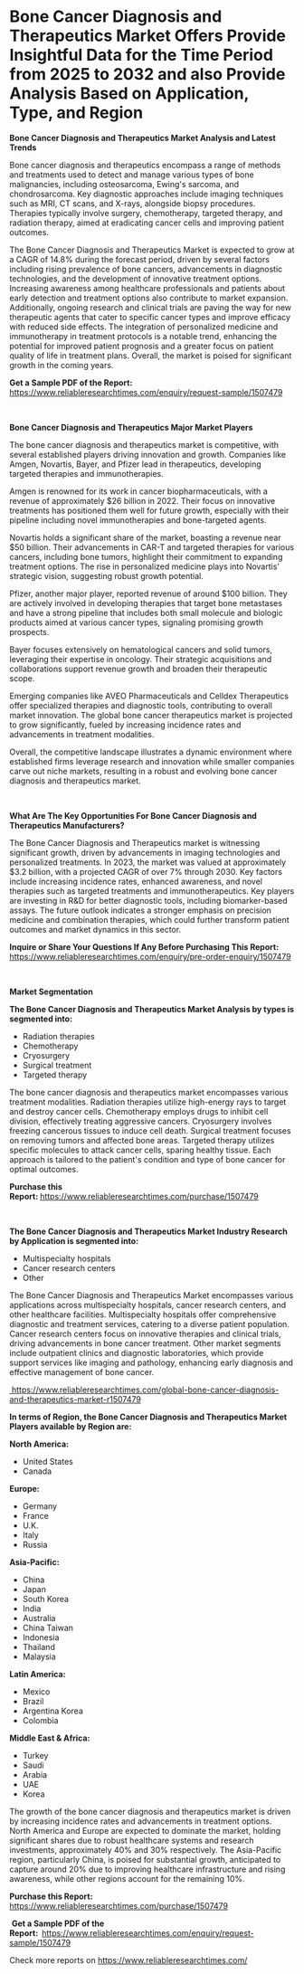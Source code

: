 <p><h1>Bone Cancer Diagnosis and Therapeutics Market Offers Provide Insightful Data for the Time Period from 2025 to 2032 and also Provide Analysis Based on Application, Type, and Region</h1></p><p><strong>Bone Cancer Diagnosis and Therapeutics Market Analysis and Latest Trends</strong></p>
<p><p>Bone cancer diagnosis and therapeutics encompass a range of methods and treatments used to detect and manage various types of bone malignancies, including osteosarcoma, Ewing's sarcoma, and chondrosarcoma. Key diagnostic approaches include imaging techniques such as MRI, CT scans, and X-rays, alongside biopsy procedures. Therapies typically involve surgery, chemotherapy, targeted therapy, and radiation therapy, aimed at eradicating cancer cells and improving patient outcomes.</p><p>The Bone Cancer Diagnosis and Therapeutics Market is expected to grow at a CAGR of 14.8% during the forecast period, driven by several factors including rising prevalence of bone cancers, advancements in diagnostic technologies, and the development of innovative treatment options. Increasing awareness among healthcare professionals and patients about early detection and treatment options also contribute to market expansion. Additionally, ongoing research and clinical trials are paving the way for new therapeutic agents that cater to specific cancer types and improve efficacy with reduced side effects. The integration of personalized medicine and immunotherapy in treatment protocols is a notable trend, enhancing the potential for improved patient prognosis and a greater focus on patient quality of life in treatment plans. Overall, the market is poised for significant growth in the coming years.</p></p>
<p><strong>Get a Sample PDF of the Report:&nbsp;</strong> <a href="https://www.reliableresearchtimes.com/enquiry/request-sample/1507479?utm_campaign=2627&utm_medium=2&utm_source=Github&utm_content=ia&utm_term=23032025&utm_id=bone-cancer-diagnosis-and-therapeutics">https://www.reliableresearchtimes.com/enquiry/request-sample/1507479</a></p>
<p>&nbsp;</p>
<p><strong>Bone Cancer Diagnosis and Therapeutics Major Market Players</strong></p>
<p><p>The bone cancer diagnosis and therapeutics market is competitive, with several established players driving innovation and growth. Companies like Amgen, Novartis, Bayer, and Pfizer lead in therapeutics, developing targeted therapies and immunotherapies. </p><p>Amgen is renowned for its work in cancer biopharmaceuticals, with a revenue of approximately $26 billion in 2022. Their focus on innovative treatments has positioned them well for future growth, especially with their pipeline including novel immunotherapies and bone-targeted agents.</p><p>Novartis holds a significant share of the market, boasting a revenue near $50 billion. Their advancements in CAR-T and targeted therapies for various cancers, including bone tumors, highlight their commitment to expanding treatment options. The rise in personalized medicine plays into Novartis’ strategic vision, suggesting robust growth potential.</p><p>Pfizer, another major player, reported revenue of around $100 billion. They are actively involved in developing therapies that target bone metastases and have a strong pipeline that includes both small molecule and biologic products aimed at various cancer types, signaling promising growth prospects.</p><p>Bayer focuses extensively on hematological cancers and solid tumors, leveraging their expertise in oncology. Their strategic acquisitions and collaborations support revenue growth and broaden their therapeutic scope.</p><p>Emerging companies like AVEO Pharmaceuticals and Celldex Therapeutics offer specialized therapies and diagnostic tools, contributing to overall market innovation. The global bone cancer therapeutics market is projected to grow significantly, fueled by increasing incidence rates and advancements in treatment modalities. </p><p>Overall, the competitive landscape illustrates a dynamic environment where established firms leverage research and innovation while smaller companies carve out niche markets, resulting in a robust and evolving bone cancer diagnosis and therapeutics market.</p></p>
<p>&nbsp;</p>
<p><strong>What Are The Key Opportunities For Bone Cancer Diagnosis and Therapeutics Manufacturers?</strong></p>
<p><p>The Bone Cancer Diagnosis and Therapeutics market is witnessing significant growth, driven by advancements in imaging technologies and personalized treatments. In 2023, the market was valued at approximately $3.2 billion, with a projected CAGR of over 7% through 2030. Key factors include increasing incidence rates, enhanced awareness, and novel therapies such as targeted treatments and immunotherapeutics. Key players are investing in R&D for better diagnostic tools, including biomarker-based assays. The future outlook indicates a stronger emphasis on precision medicine and combination therapies, which could further transform patient outcomes and market dynamics in this sector.</p></p>
<p><strong>Inquire or Share Your Questions If Any Before Purchasing This Report:</strong> <a href="https://www.reliableresearchtimes.com/enquiry/pre-order-enquiry/1507479?utm_campaign=2627&utm_medium=2&utm_source=Github&utm_content=ia&utm_term=23032025&utm_id=bone-cancer-diagnosis-and-therapeutics">https://www.reliableresearchtimes.com/enquiry/pre-order-enquiry/1507479</a></p>
<p>&nbsp;</p>
<p><strong>Market Segmentation</strong></p>
<p><strong>The Bone Cancer Diagnosis and Therapeutics Market Analysis by types is segmented into:</strong></p>
<p><ul><li>Radiation therapies</li><li>Chemotherapy</li><li>Cryosurgery</li><li>Surgical treatment</li><li>Targeted therapy</li></ul></p>
<p><p>The bone cancer diagnosis and therapeutics market encompasses various treatment modalities. Radiation therapies utilize high-energy rays to target and destroy cancer cells. Chemotherapy employs drugs to inhibit cell division, effectively treating aggressive cancers. Cryosurgery involves freezing cancerous tissues to induce cell death. Surgical treatment focuses on removing tumors and affected bone areas. Targeted therapy utilizes specific molecules to attack cancer cells, sparing healthy tissue. Each approach is tailored to the patient's condition and type of bone cancer for optimal outcomes.</p></p>
<p><strong>Purchase this Report:&nbsp;</strong><a href="https://www.reliableresearchtimes.com/purchase/1507479?utm_campaign=2627&utm_medium=2&utm_source=Github&utm_content=ia&utm_term=23032025&utm_id=bone-cancer-diagnosis-and-therapeutics">https://www.reliableresearchtimes.com/purchase/1507479</a></p>
<p>&nbsp;</p>
<p><strong>The Bone Cancer Diagnosis and Therapeutics Market Industry Research by Application is segmented into:</strong></p>
<p><ul><li>Multispecialty hospitals</li><li>Cancer research centers</li><li>Other</li></ul></p>
<p><p>The Bone Cancer Diagnosis and Therapeutics Market encompasses various applications across multispecialty hospitals, cancer research centers, and other healthcare facilities. Multispecialty hospitals offer comprehensive diagnostic and treatment services, catering to a diverse patient population. Cancer research centers focus on innovative therapies and clinical trials, driving advancements in bone cancer treatment. Other market segments include outpatient clinics and diagnostic laboratories, which provide support services like imaging and pathology, enhancing early diagnosis and effective management of bone cancer.</p></p>
<p><a href="https://www.reliableresearchtimes.com/global-bone-cancer-diagnosis-and-therapeutics-market-r1507479?utm_campaign=2627&utm_medium=2&utm_source=Github&utm_content=ia&utm_term=23032025&utm_id=bone-cancer-diagnosis-and-therapeutics">&nbsp;https://www.reliableresearchtimes.com/global-bone-cancer-diagnosis-and-therapeutics-market-r1507479</a></p>
<p><strong>In terms of Region, the Bone Cancer Diagnosis and Therapeutics Market Players available by Region are:</strong></p>
<p>
    <p> <strong> North America: </strong>
        <ul>
            <li>United States</li>
            <li>Canada</li>
        </ul>
        </p> 
    <p> <strong> Europe: </strong>
        <ul>
            <li>Germany</li>
            <li>France</li>
            <li>U.K.</li>
            <li>Italy</li>
            <li>Russia</li>
        </ul>
        </p> 
    <p> <strong> Asia-Pacific: </strong>
        <ul>
            <li>China</li>
            <li>Japan</li>
            <li>South Korea</li>
            <li>India</li>
            <li>Australia</li>
            <li>China Taiwan</li>
            <li>Indonesia</li>
            <li>Thailand</li>
            <li>Malaysia</li>
        </ul>
        </p> 
    <p> <strong> Latin America: </strong>
        <ul>
            <li>Mexico</li>
            <li>Brazil</li>
            <li>Argentina Korea</li>
            <li>Colombia</li>
        </ul>
        </p> 
    <p> <strong> Middle East & Africa: </strong>
        <ul>
            <li>Turkey</li>
            <li>Saudi</li>
            <li>Arabia</li>
            <li>UAE</li>
            <li>Korea</li>
        </ul>
    </p>
    </p>
<p><p>The growth of the bone cancer diagnosis and therapeutics market is driven by increasing incidence rates and advancements in treatment options. North America and Europe are expected to dominate the market, holding significant shares due to robust healthcare systems and research investments, approximately 40% and 30% respectively. The Asia-Pacific region, particularly China, is poised for substantial growth, anticipated to capture around 20% due to improving healthcare infrastructure and rising awareness, while other regions account for the remaining 10%.</p></p>
<p><strong>Purchase this Report: </strong><a href="https://www.reliableresearchtimes.com/purchase/1507479?utm_campaign=2627&utm_medium=2&utm_source=Github&utm_content=ia&utm_term=23032025&utm_id=bone-cancer-diagnosis-and-therapeutics">https://www.reliableresearchtimes.com/purchase/1507479</a></p>
<p>&nbsp;<strong>Get a Sample PDF of the Report:&nbsp;&nbsp;</strong><a href="https://www.reliableresearchtimes.com/enquiry/request-sample/1507479?utm_campaign=2627&utm_medium=2&utm_source=Github&utm_content=ia&utm_term=23032025&utm_id=bone-cancer-diagnosis-and-therapeutics">https://www.reliableresearchtimes.com/enquiry/request-sample/1507479</a></p>
<p><strong></strong></p>
<p>Check more reports on <a href="https://www.reliableresearchtimes.com/?utm_campaign=2627&utm_medium=2&utm_source=Github&utm_content=ia&utm_term=23032025&utm_id=bone-cancer-diagnosis-and-therapeutics">https://www.reliableresearchtimes.com/</a></p>